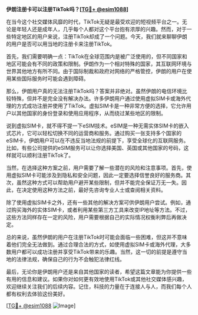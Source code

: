 **伊朗注册卡可以注册TikTok吗？[[TG💪+ @esim1088](https://t.me/s/esim1088)]**

在当今这个社交媒体风靡的时代，TikTok无疑是最受欢迎的短视频平台之一。无论是年轻人还是成年人，几乎每个人都对这个平台抱有浓厚的兴趣。然而，对于一些特定地区的用户来说，注册TikTok却成了一个问题。今天，我们就来聊聊伊朗的用户是否可以用当地的注册卡来注册TikTok。

首先，我们需要明确一点：TikTok在全球范围内是被广泛使用的，但不同国家和地区可能会有不同的政策和限制。伊朗作为一个相对特殊的国家，其互联网环境与世界其他地方有所不同。由于国际制裁和政府对网络的严格管控，伊朗的用户在使用某些国际服务时可能会遇到障碍。

那么，伊朗用户真的无法注册TikTok吗？答案并非绝对。虽然伊朗的电信环境比较特殊，但并不是完全没有解决办法。许多伊朗用户通过使用虚拟SIM卡或海外代理的方式成功注册并使用了TikTok。虚拟SIM卡是一种非常方便的选择，它允许用户以其他国家的身份登录和使用应用程序，从而绕过某些地区的限制。

说到虚拟SIM卡，就不得不提一下eSIM技术。eSIM是一种无需实体SIM卡的嵌入式芯片，它可以轻松切换不同的运营商和服务。通过购买一张支持多个国家的eSIM卡，伊朗用户可以在不违反当地法规的前提下，享受全球化的互联网服务。比如，有些公司提供的eSIM服务可以让你选择美国、英国或其他国家的号码，这样就可以顺利注册TikTok了。

当然，在选择这种方案之前，用户需要了解一些潜在的风险和注意事项。首先，使用虚拟SIM卡可能涉及到隐私和安全问题，因此一定要选择信誉良好的服务商。其次，虽然这种方式可以帮助用户避开某些限制，但并不能完全保证万无一失。因此，在决定使用这种方法之前，最好先咨询专业人士或查阅相关资料。

除了使用虚拟SIM卡之外，还有一些其他的解决方案可供伊朗用户尝试。例如，通过购买海外的实体SIM卡，或者利用某些第三方工具来改变IP地址等方法。不过，这些方法同样存在一定的风险，用户需要根据自己的实际情况权衡利弊后再做决定。

总的来说，虽然伊朗的用户在注册TikTok时可能会面临一些困难，但这并不意味着他们完全无法做到。通过合理合法的方式，如使用虚拟SIM卡或海外代理，大多数用户都可以成功注册并享受TikTok带来的乐趣。当然，这一切的前提是遵守当地的法律法规，确保自己的行为不会触犯法律红线。

最后，无论你是伊朗用户还是来自其他国家的读者，希望这篇文章能为你提供一些有用的信息和建议。如果你对如何更有效地使用TikTok或其他社交媒体感兴趣，欢迎继续关注我们的后续内容。记住，科技的力量在于连接人与人，而我们每个人都有权利去体验这份美好。

[[TG💪+ @esim1088](https://t.me/s/esim1088) ![Image](https://i.postimg.cc/4NQfJmqS/Snipaste-2025-05-13-00-14-12.png)]